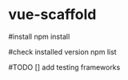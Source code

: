 # vue-scaffold

#install
npm install

#check installed version 
npm list

#TODO
[] add testing frameworks
